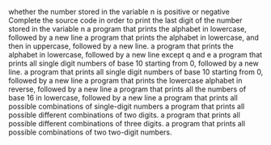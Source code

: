 whether the number stored in the variable n is positive or negative
Complete the source code in order to print the last digit of the number stored in the variable n
a program that prints the alphabet in lowercase, followed by a new line
a program that prints the alphabet in lowercase, and then in uppercase, followed by a new line.
a program that prints the alphabet in lowercase, followed by a new line except q and e
a program that prints all single digit numbers of base 10 starting from 0, followed by a new line.
a program that prints all single digit numbers of base 10 starting from 0, followed by a new line
a program that prints the lowercase alphabet in reverse, followed by a new line
a program that prints all the numbers of base 16 in lowercase, followed by a new line
a program that prints all possible combinations of single-digit numbers
a program that prints all possible different combinations of two digits.
 a program that prints all possible different combinations of three digits.
a program that prints all possible combinations of two two-digit numbers.
